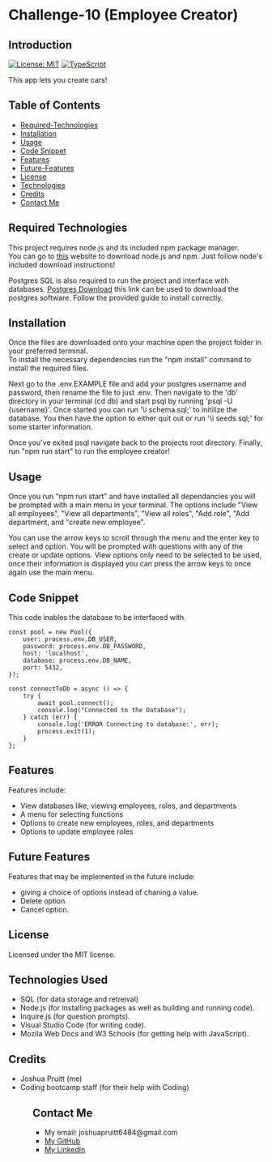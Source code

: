 # Challenge-10 (Employee Creator)

## Introduction

[![License: MIT](https://img.shields.io/badge/License-MIT-yellow.svg)](https://opensource.org/licenses/MIT)
[![TypeScript](https://badges.frapsoft.com/typescript/code/typescript.svg?v=101)](https://github.com/ellerbrock/typescript-badges/)

This app lets you create cars!

## Table of Contents

- [Required-Technologies](#required-technologies)
- [Installation](#installation)
- [Usage](#usage)
- [Code Snippet](#code-snippet)
- [Features](#features)
- [Future-Features](#future-features)
- [License](#license)
- [Technologies](#technologies-used)
- [Credits](#credits)
- [Contact Me](#contact-me)

## Required Technologies

This project requires node.js and its included npm package manager.\
You can go to <a href="https://nodejs.org/en/download/package-manager">this</a> website to download node.js and npm. Just follow node's included download instructions!

Postgres SQL is also required to run the project and interface with databases. <a href="https://www.postgresql.org/download/">Postgres Download</a> this link can be used to download the postgres software. Follow the provided guide to install correctly.

## Installation

Once the files are downloaded onto your machine open the project folder in your preferred terminal.\
To install the necessary dependencies run the "npm install" command to install the required files.

Next go to the .env.EXAMPLE file and add your postgres username and password, then rename the file to just .env. Then navigate to the 'db' directory in your terminal (cd db) and start psql by running 'psql -U {username}'. Once started you can run '\i schema.sql;' to initilize the database. You then have the option to either quit out or run '\i seeds.sql;' for some starter information.

Once you've exited psql navigate back to the projects root directory. Finally, run "npm run start" to run the employee creator!

## Usage

Once you run "npm run start" and have installed all dependancies you will be prompted with a main menu in your terminal. The options include "View all employees", "View all departments", "View all roles", "Add role", "Add department, and "create new employee".

You can use the arrow keys to scroll through the menu and the enter key to select and option. You will be prompted with questions with any of the create or update options. View options only need to be selected to be used, once their information is displayed you can press the arrow keys to once again use the main menu.

## Code Snippet

This code inables the database to be interfaced with.

```
const pool = new Pool({
    user: process.env.DB_USER,
    password: process.env.DB_PASSWORD,
    host: 'localhost',
    database: process.env.DB_NAME,
    port: 5432,
});

const connectToDb = async () => {
    try {
        await pool.connect();
        console.log("Connected to the Database");
    } catch (err) {
        console.log('ERROR Connecting to database:', err);
        process.exit(1);
    }
};
```

## Features

Features include:

- View databases like, viewing employees, roles, and departments
- A menu for selecting functions
- Options to create new employees, roles, and departments
- Options to update employee roles

## Future Features

Features that may be implemented in the future include:

- giving a choice of options instead of chaning a value.
- Delete option.
- Cancel option.

## License

Licensed under the MIT license.

## Technologies Used

<ul>
<li>SQL (for data storage and retreival)
<li>Node.js (for installing packages as well as building and running code).</li>
<li>Inquire.js (for question prompts).</li>
<li>Visual Studio Code (for writing code).</li>
<li>Mozila Web Docs and W3 Schools (for getting help with JavaScript).</li>
</ul>

## Credits

<ul>
<li>Joshua Pruitt (me)</li>
<li>Coding bootcamp staff (for their help with Coding)</li>
<ul>

## Contact Me

<ul>
<li>My email: joshuapruitt6484@gmail.com</li>
<li><a href=https://github.com/JoshuaPruitt>My GitHub</a></li>
<li><a href=https://www.linkedin.com/in/joshua-pruitt-1a494a311>My LinkedIn</a></li>
</ul>
